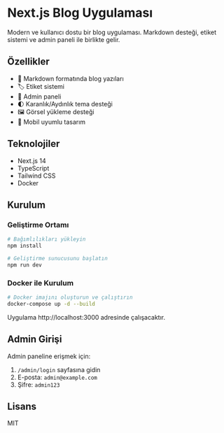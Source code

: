 # Next.js Blog Uygulaması

Modern ve kullanıcı dostu bir blog uygulaması. Markdown desteği, etiket sistemi ve admin paneli ile birlikte gelir.

## Özellikler

- 📝 Markdown formatında blog yazıları
- 🏷️ Etiket sistemi
- 👤 Admin paneli
- 🌓 Karanlık/Aydınlık tema desteği
- 🖼️ Görsel yükleme desteği
- 📱 Mobil uyumlu tasarım

## Teknolojiler

- Next.js 14
- TypeScript
- Tailwind CSS
- Docker

## Kurulum

### Geliştirme Ortamı

```bash
# Bağımlılıkları yükleyin
npm install

# Geliştirme sunucusunu başlatın
npm run dev
```

### Docker ile Kurulum

```bash
# Docker imajını oluşturun ve çalıştırın
docker-compose up -d --build
```

Uygulama http://localhost:3000 adresinde çalışacaktır.

## Admin Girişi

Admin paneline erişmek için:

1. `/admin/login` sayfasına gidin
2. E-posta: `admin@example.com`
3. Şifre: `admin123`

## Lisans

MIT
